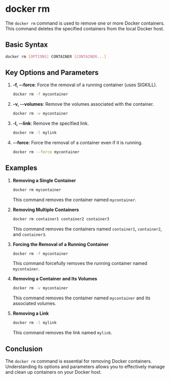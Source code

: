 # docker rm

The `docker rm` command is used to remove one or more Docker containers. This command deletes the specified containers from the local Docker host.

## Basic Syntax
```sh
docker rm [OPTIONS] CONTAINER [CONTAINER...]
```

## Key Options and Parameters

1. **-f, --force**: Force the removal of a running container (uses SIGKILL).
   ```sh
   docker rm -f mycontainer
   ```

2. **-v, --volumes**: Remove the volumes associated with the container.
   ```sh
   docker rm -v mycontainer
   ```

3. **-l, --link**: Remove the specified link.
   ```sh
   docker rm -l mylink
   ```

4. **--force**: Force the removal of a container even if it is running.
   ```sh
   docker rm --force mycontainer
   ```

## Examples

1. **Removing a Single Container**
   ```sh
   docker rm mycontainer
   ```
   This command removes the container named `mycontainer`.

2. **Removing Multiple Containers**
   ```sh
   docker rm container1 container2 container3
   ```
   This command removes the containers named `container1`, `container2`, and `container3`.

3. **Forcing the Removal of a Running Container**
   ```sh
   docker rm -f mycontainer
   ```
   This command forcefully removes the running container named `mycontainer`.

4. **Removing a Container and Its Volumes**
   ```sh
   docker rm -v mycontainer
   ```
   This command removes the container named `mycontainer` and its associated volumes.

5. **Removing a Link**
   ```sh
   docker rm -l mylink
   ```
   This command removes the link named `mylink`.

## Conclusion
The `docker rm` command is essential for removing Docker containers. Understanding its options and parameters allows you to effectively manage and clean up containers on your Docker host.